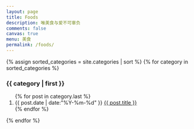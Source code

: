 ```yaml
---
layout: page
title: Foods
description: 唯美食与爱不可辜负
comments: false
canvas: true
menu: 美食
permalink: /foods/
---
```


<div>
  {% assign sorted_categories = site.categories | sort %}
  {% for category in sorted_categories %}
    <h3 id="{{ category[0] }}" name="{{ category[0] }}">{{ category | first }}</h3>
    <ol class="posts-list">
      {% for post in category.last %}
        <li class="posts-list-item">
          <span class="posts-list-meta">{{ post.date | date:"%Y-%m-%d" }}</span>
          <a class="posts-list-name" href="{{ site.url }}{{ post.url }}">{{ post.title }}</a>
        </li>
      {% endfor %}
    </ol>
  {% endfor %}
</div>
